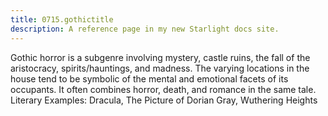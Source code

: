 ```yaml
---
title: 0715.gothictitle
description: A reference page in my new Starlight docs site.
---
```

Gothic horror is a subgenre involving mystery, castle ruins, the fall of the aristocracy, spirits/hauntings, and madness. The varying locations in the house tend to be symbolic of the mental and emotional facets of its occupants. It often combines horror, death, and romance in the same tale. Literary Examples: Dracula, The Picture of Dorian Gray, Wuthering Heights
